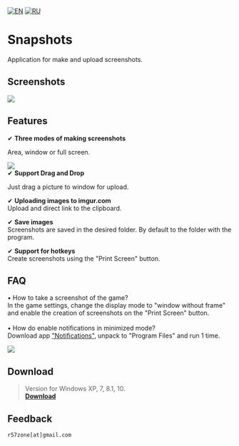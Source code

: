 [![EN](https://user-images.githubusercontent.com/9499881/33184537-7be87e86-d096-11e7-89bb-f3286f752bc6.png)](https://github.com/r57zone/Snapshots-for-Windows/blob/master/README.md) [![RU](https://user-images.githubusercontent.com/9499881/27683795-5b0fbac6-5cd8-11e7-929c-057833e01fb1.png)](https://github.com/r57zone/Snapshots-for-Windows/blob/master/README.RU.md)

# Snapshots
Application for make and upload screenshots.

## Screenshots
![](https://user-images.githubusercontent.com/9499881/65600149-a0693b80-dfb0-11e9-8e82-eacf5b7ee5fb.png)

## Features
✔ **Three modes of making screenshots**


Area, window or full screen.


![](https://user-images.githubusercontent.com/9499881/65174854-bfbd1180-da62-11e9-94f0-35cb252e3661.png)<br>
✔ **Support Drag and Drop**

Just drag a picture to window for upload.


✔ **Uploading images to imgur.com**<br>
Upload and direct link to the clipboard.<br>

✔ **Save images**<br>
Screenshots are saved in the desired folder. By default to the folder with the program.<br>

✔ **Support for hotkeys**<br>
Create screenshots using the "Print Screen" button.
## FAQ
• How to take a screenshot of the game?<br>
In the game settings, change the display mode to "window without frame" and enable the creation of screenshots on the "Print Screen" button.<br>
<br>
• How do enable notifications in minimized mode?<br>
Download app ["Notifications"](https://github.com/r57zone/notifications), unpack to "Program Files" and run 1 time.<br>

![](https://user-images.githubusercontent.com/9499881/65176051-13c8f580-da65-11e9-8ea1-5c0e671d7e18.png)

## Download
>Version for Windows XP, 7, 8.1, 10.<br>
**[Download](https://github.com/r57zone/Snapshots-for-Windows/releases)**

## Feedback
`r57zone[at]gmail.com`
